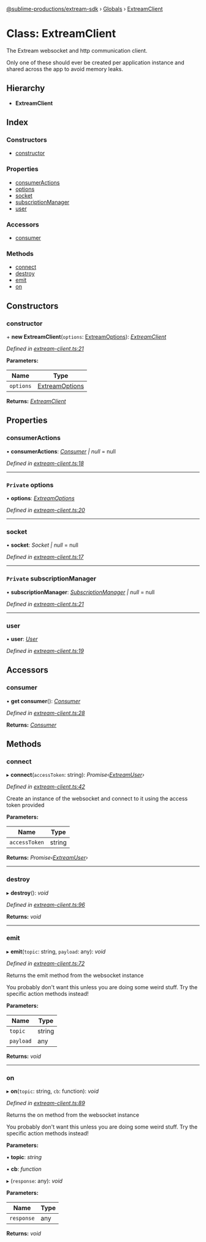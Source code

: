 [@sublime-productions/extream-sdk](../README.md) › [Globals](../globals.md) › [ExtreamClient](extreamclient.md)

# Class: ExtreamClient

The Extream websocket and http communication client.

Only one of these should ever be created per application instance and shared across the app to avoid memory leaks.

## Hierarchy

* **ExtreamClient**

## Index

### Constructors

* [constructor](extreamclient.md#constructor)

### Properties

* [consumerActions](extreamclient.md#consumeractions)
* [options](extreamclient.md#private-options)
* [socket](extreamclient.md#socket)
* [subscriptionManager](extreamclient.md#private-subscriptionmanager)
* [user](extreamclient.md#user)

### Accessors

* [consumer](extreamclient.md#consumer)

### Methods

* [connect](extreamclient.md#connect)
* [destroy](extreamclient.md#destroy)
* [emit](extreamclient.md#emit)
* [on](extreamclient.md#on)

## Constructors

###  constructor

\+ **new ExtreamClient**(`options`: [ExtreamOptions](../interfaces/extreamoptions.md)): *[ExtreamClient](extreamclient.md)*

*Defined in [extream-client.ts:21](https://github.com/Extream-SaaS/ex-sdk/blob/fc506a8/src/extream-client.ts#L21)*

**Parameters:**

Name | Type |
------ | ------ |
`options` | [ExtreamOptions](../interfaces/extreamoptions.md) |

**Returns:** *[ExtreamClient](extreamclient.md)*

## Properties

###  consumerActions

• **consumerActions**: *[Consumer](consumer.md) | null* = null

*Defined in [extream-client.ts:18](https://github.com/Extream-SaaS/ex-sdk/blob/fc506a8/src/extream-client.ts#L18)*

___

### `Private` options

• **options**: *[ExtreamOptions](../interfaces/extreamoptions.md)*

*Defined in [extream-client.ts:20](https://github.com/Extream-SaaS/ex-sdk/blob/fc506a8/src/extream-client.ts#L20)*

___

###  socket

• **socket**: *Socket | null* = null

*Defined in [extream-client.ts:17](https://github.com/Extream-SaaS/ex-sdk/blob/fc506a8/src/extream-client.ts#L17)*

___

### `Private` subscriptionManager

• **subscriptionManager**: *[SubscriptionManager](subscriptionmanager.md) | null* = null

*Defined in [extream-client.ts:21](https://github.com/Extream-SaaS/ex-sdk/blob/fc506a8/src/extream-client.ts#L21)*

___

###  user

• **user**: *[User](user.md)*

*Defined in [extream-client.ts:19](https://github.com/Extream-SaaS/ex-sdk/blob/fc506a8/src/extream-client.ts#L19)*

## Accessors

###  consumer

• **get consumer**(): *[Consumer](consumer.md)*

*Defined in [extream-client.ts:28](https://github.com/Extream-SaaS/ex-sdk/blob/fc506a8/src/extream-client.ts#L28)*

**Returns:** *[Consumer](consumer.md)*

## Methods

###  connect

▸ **connect**(`accessToken`: string): *Promise‹[ExtreamUser](../interfaces/extreamuser.md)›*

*Defined in [extream-client.ts:42](https://github.com/Extream-SaaS/ex-sdk/blob/fc506a8/src/extream-client.ts#L42)*

Create an instance of the websocket and connect to it using the access token provided

**Parameters:**

Name | Type |
------ | ------ |
`accessToken` | string |

**Returns:** *Promise‹[ExtreamUser](../interfaces/extreamuser.md)›*

___

###  destroy

▸ **destroy**(): *void*

*Defined in [extream-client.ts:96](https://github.com/Extream-SaaS/ex-sdk/blob/fc506a8/src/extream-client.ts#L96)*

**Returns:** *void*

___

###  emit

▸ **emit**(`topic`: string, `payload`: any): *void*

*Defined in [extream-client.ts:72](https://github.com/Extream-SaaS/ex-sdk/blob/fc506a8/src/extream-client.ts#L72)*

Returns the emit method from the websocket instance

You probably don't want this unless you are doing some weird stuff. Try the specific action methods instead!

**Parameters:**

Name | Type |
------ | ------ |
`topic` | string |
`payload` | any |

**Returns:** *void*

___

###  on

▸ **on**(`topic`: string, `cb`: function): *void*

*Defined in [extream-client.ts:89](https://github.com/Extream-SaaS/ex-sdk/blob/fc506a8/src/extream-client.ts#L89)*

Returns the on method from the websocket instance

You probably don't want this unless you are doing some weird stuff. Try the specific action methods instead!

**Parameters:**

▪ **topic**: *string*

▪ **cb**: *function*

▸ (`response`: any): *void*

**Parameters:**

Name | Type |
------ | ------ |
`response` | any |

**Returns:** *void*
